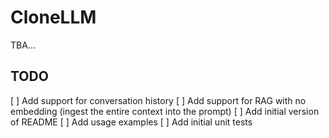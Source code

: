 # CloneLLM

TBA...


## TODO
[ ] Add support for conversation history
[ ] Add support for RAG with no embedding (ingest the entire context into the prompt)
[ ] Add initial version of README
[ ] Add usage examples
[ ] Add initial unit tests